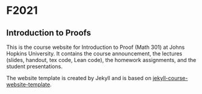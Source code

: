 # F2021

## Introduction to Proofs 

This is the course website for Introduction to Proof (Math 301) at Johns Hopkins University. It contains the course announcement, the lectures (slides, handout, tex code, Lean code), the homework assignments, and the student presentations. 



The website template is created by Jekyll and is based on [jekyll-course-website-template](https://github.com/kazemnejad/jekyll-course-website-template). 
